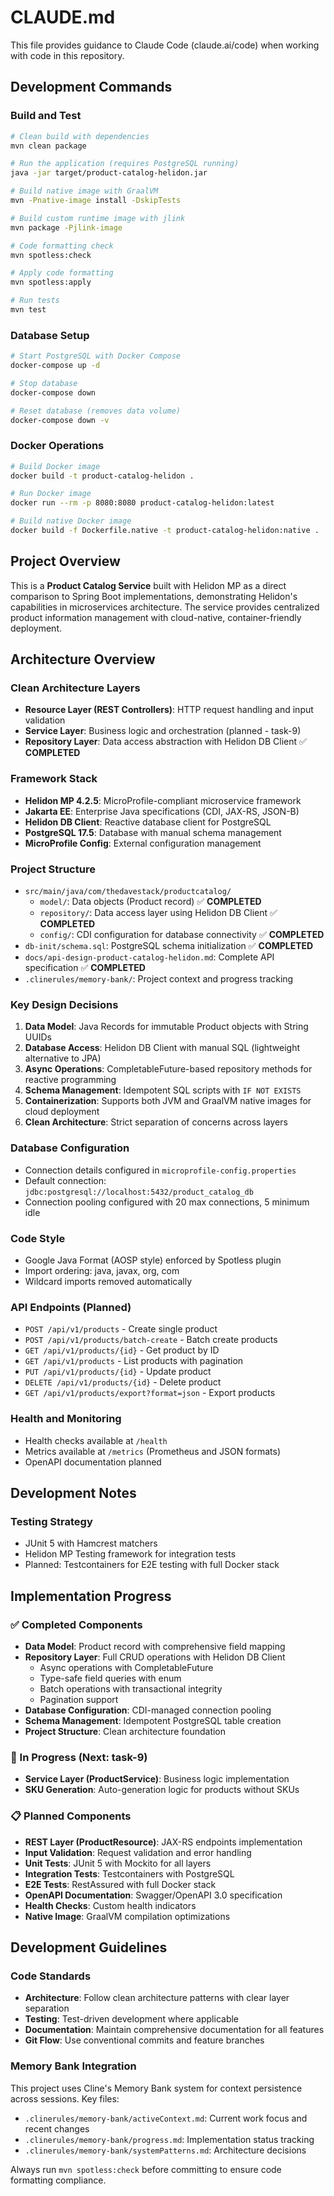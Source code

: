 # CLAUDE.md

This file provides guidance to Claude Code (claude.ai/code) when working with code in this repository.

## Development Commands

### Build and Test
```bash
# Clean build with dependencies
mvn clean package

# Run the application (requires PostgreSQL running)
java -jar target/product-catalog-helidon.jar

# Build native image with GraalVM
mvn -Pnative-image install -DskipTests

# Build custom runtime image with jlink
mvn package -Pjlink-image

# Code formatting check
mvn spotless:check

# Apply code formatting
mvn spotless:apply

# Run tests
mvn test
```

### Database Setup
```bash
# Start PostgreSQL with Docker Compose
docker-compose up -d

# Stop database
docker-compose down

# Reset database (removes data volume)
docker-compose down -v
```

### Docker Operations
```bash
# Build Docker image
docker build -t product-catalog-helidon .

# Run Docker image
docker run --rm -p 8080:8080 product-catalog-helidon:latest

# Build native Docker image
docker build -f Dockerfile.native -t product-catalog-helidon:native .
```

## Project Overview

This is a **Product Catalog Service** built with Helidon MP as a direct comparison to Spring Boot implementations, demonstrating Helidon's capabilities in microservices architecture. The service provides centralized product information management with cloud-native, container-friendly deployment.

## Architecture Overview

### Clean Architecture Layers
- **Resource Layer (REST Controllers)**: HTTP request handling and input validation
- **Service Layer**: Business logic and orchestration (planned - task-9)
- **Repository Layer**: Data access abstraction with Helidon DB Client ✅ **COMPLETED**

### Framework Stack
- **Helidon MP 4.2.5**: MicroProfile-compliant microservice framework
- **Jakarta EE**: Enterprise Java specifications (CDI, JAX-RS, JSON-B)
- **Helidon DB Client**: Reactive database client for PostgreSQL
- **PostgreSQL 17.5**: Database with manual schema management
- **MicroProfile Config**: External configuration management

### Project Structure
- `src/main/java/com/thedavestack/productcatalog/`
  - `model/`: Data objects (Product record) ✅ **COMPLETED**
  - `repository/`: Data access layer using Helidon DB Client ✅ **COMPLETED**  
  - `config/`: CDI configuration for database connectivity ✅ **COMPLETED**
- `db-init/schema.sql`: PostgreSQL schema initialization ✅ **COMPLETED**
- `docs/api-design-product-catalog-helidon.md`: Complete API specification ✅ **COMPLETED**
- `.clinerules/memory-bank/`: Project context and progress tracking

### Key Design Decisions
1. **Data Model**: Java Records for immutable Product objects with String UUIDs
2. **Database Access**: Helidon DB Client with manual SQL (lightweight alternative to JPA)
3. **Async Operations**: CompletableFuture-based repository methods for reactive programming
4. **Schema Management**: Idempotent SQL scripts with `IF NOT EXISTS` 
5. **Containerization**: Supports both JVM and GraalVM native images for cloud deployment
6. **Clean Architecture**: Strict separation of concerns across layers

### Database Configuration
- Connection details configured in `microprofile-config.properties`
- Default connection: `jdbc:postgresql://localhost:5432/product_catalog_db`
- Connection pooling configured with 20 max connections, 5 minimum idle

### Code Style
- Google Java Format (AOSP style) enforced by Spotless plugin
- Import ordering: java, javax, org, com
- Wildcard imports removed automatically

### API Endpoints (Planned)
- `POST /api/v1/products` - Create single product
- `POST /api/v1/products/batch-create` - Batch create products
- `GET /api/v1/products/{id}` - Get product by ID
- `GET /api/v1/products` - List products with pagination
- `PUT /api/v1/products/{id}` - Update product
- `DELETE /api/v1/products/{id}` - Delete product
- `GET /api/v1/products/export?format=json` - Export products

### Health and Monitoring
- Health checks available at `/health`
- Metrics available at `/metrics` (Prometheus and JSON formats)
- OpenAPI documentation planned

## Development Notes

### Testing Strategy
- JUnit 5 with Hamcrest matchers
- Helidon MP Testing framework for integration tests
- Planned: Testcontainers for E2E testing with full Docker stack

## Implementation Progress

### ✅ Completed Components
- **Data Model**: Product record with comprehensive field mapping
- **Repository Layer**: Full CRUD operations with Helidon DB Client
  - Async operations with CompletableFuture
  - Type-safe field queries with enum
  - Batch operations with transactional integrity
  - Pagination support
- **Database Configuration**: CDI-managed connection pooling
- **Schema Management**: Idempotent PostgreSQL table creation
- **Project Structure**: Clean architecture foundation

### 🚧 In Progress (Next: task-9)
- **Service Layer (ProductService)**: Business logic implementation
- **SKU Generation**: Auto-generation logic for products without SKUs

### 📋 Planned Components  
- **REST Layer (ProductResource)**: JAX-RS endpoints implementation
- **Input Validation**: Request validation and error handling
- **Unit Tests**: JUnit 5 with Mockito for all layers
- **Integration Tests**: Testcontainers with PostgreSQL
- **E2E Tests**: RestAssured with full Docker stack
- **OpenAPI Documentation**: Swagger/OpenAPI 3.0 specification
- **Health Checks**: Custom health indicators
- **Native Image**: GraalVM compilation optimizations

## Development Guidelines

### Code Standards
- **Architecture**: Follow clean architecture patterns with clear layer separation
- **Testing**: Test-driven development where applicable
- **Documentation**: Maintain comprehensive documentation for all features
- **Git Flow**: Use conventional commits and feature branches

### Memory Bank Integration
This project uses Cline's Memory Bank system for context persistence across sessions. Key files:
- `.clinerules/memory-bank/activeContext.md`: Current work focus and recent changes
- `.clinerules/memory-bank/progress.md`: Implementation status tracking
- `.clinerules/memory-bank/systemPatterns.md`: Architecture decisions

Always run `mvn spotless:check` before committing to ensure code formatting compliance.